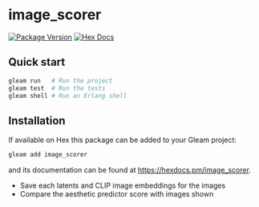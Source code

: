 # image_scorer

[![Package Version](https://img.shields.io/hexpm/v/image_scorer)](https://hex.pm/packages/image_scorer)
[![Hex Docs](https://img.shields.io/badge/hex-docs-ffaff3)](https://hexdocs.pm/image_scorer/)

## Quick start

```sh
gleam run   # Run the project
gleam test  # Run the tests
gleam shell # Run an Erlang shell
```

## Installation

If available on Hex this package can be added to your Gleam project:

```sh
gleam add image_scorer
```

and its documentation can be found at <https://hexdocs.pm/image_scorer>.


- Save each latents and CLIP image embeddings for the images
- Compare the aesthetic predictor score with images shown


